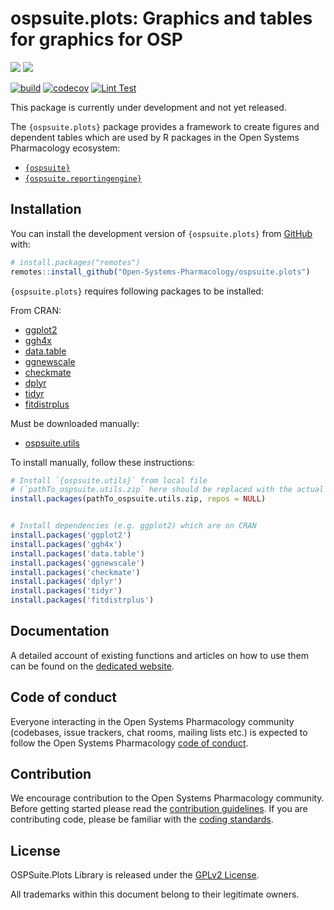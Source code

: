 
# ospsuite.plots: Graphics and tables for graphics for OSP

<!-- badges: start -->

  [![](https://img.shields.io/github/downloads/Open-Systems-Pharmacology/OSPSuite.Plots/latest/total?label=%E2%AD%B3%20Downloads%20latest%20release)](https://github.com/Open-Systems-Pharmacology/OSPSuite.Plots/releases/latest)
  [![](https://img.shields.io/github/downloads/Open-Systems-Pharmacology/OSPSuite.Plots/total?label=%E2%AD%B3%20Downloads%20total)](https://github.com/Open-Systems-Pharmacology/OSPSuite.Plots/releases)

  [![build](https://img.shields.io/github/actions/workflow/status/Open-Systems-Pharmacology/OSPSuite.Plots/main-workflow.yaml?logo=github&logoColor=white&label=Build)](https://github.com/Open-Systems-Pharmacology/OSPSuite.Plots/actions/workflows/main-workflow.yaml)
  [![codecov](https://codecov.io/gh/Open-Systems-Pharmacology/OSPSuite.Plots/branch/main/graph/badge.svg)](https://codecov.io/gh/Open-Systems-Pharmacology/OSPSuite.Plots)
  [![Lint Test](https://img.shields.io/github/actions/workflow/status/Open-Systems-Pharmacology/OSPSuite.Plots/lint.yaml?logo=githubactions&logoColor=white&label=lint)](https://github.com/Open-Systems-Pharmacology/OSPSuite.Plots/actions/workflows/lint.yaml)

<!-- badges: end -->

This package is currently under development  and not yet released.

The `{ospsuite.plots}` package provides a framework to create
figures and dependent tables which are used by R packages in the Open Systems
Pharmacology ecosystem:

-   [`{ospsuite}`](https://www.open-systems-pharmacology.org/OSPSuite-R/)
-   [`{ospsuite.reportingengine}`](https://www.open-systems-pharmacology.org/OSPSuite.ReportingEngine/)


## Installation

You can install the development version of `{ospsuite.plots}` from
[GitHub](https://github.com/) with:

``` r
# install.packages("remotes")
remotes::install_github("Open-Systems-Pharmacology/ospsuite.plots")
```

`{ospsuite.plots}` requires following packages to be installed:

From CRAN:

-   [ggplot2](https://cran.r-project.org/package=ggplot2/index.html)
-   [ggh4x](https://cran.r-project.org/package=ggh4x/index.html)
-   [data.table](https://cran.r-project.org/package=data.table/index.html)
-   [ggnewscale](https://cran.r-project.org/package=ggnewscale/index.html)
-   [checkmate](https://cran.r-project.org/package=checkmate/index.html)
-   [dplyr](https://cran.r-project.org/package=checkmate/index.html)
-   [tidyr](https://cran.r-project.org/package=tidyr/index.html)
-   [fitdistrplus](https://cran.r-project.org/package=fitdistrplus/index.html)


Must be downloaded manually:

-   [ospsuite.utils](https://github.com/Open-Systems-Pharmacology/OSPSuite.RUtils/releases/download/v1.3.17/ospsuite.utils_1.3.17.zip)


To install manually, follow these instructions:

```r
# Install `{ospsuite.utils}` from local file 
# (`pathTo_ospsuite.utils.zip` here should be replaced with the actual path to the `.zip` file)
install.packages(pathTo_ospsuite.utils.zip, repos = NULL)


# Install dependencies (e.g. ggplot2) which are on CRAN
install.packages('ggplot2')
install.packages('ggh4x')
install.packages('data.table')
install.packages('ggnewscale')
install.packages('checkmate')
install.packages('dplyr')
install.packages('tidyr')
install.packages('fitdistrplus')

```

## Documentation

A detailed account of existing functions and articles on how to use them
can be found on the [dedicated
website](https://www.open-systems-pharmacology.org/OSPSuite.Plots/).

## Code of conduct

Everyone interacting in the Open Systems Pharmacology community
(codebases, issue trackers, chat rooms, mailing lists etc.) is expected
to follow the Open Systems Pharmacology [code of
conduct](https://github.com/Open-Systems-Pharmacology/Suite/blob/master/CODE_OF_CONDUCT.md).

## Contribution

We encourage contribution to the Open Systems Pharmacology community.
Before getting started please read the [contribution
guidelines](https://github.com/Open-Systems-Pharmacology/Suite/blob/master/CONTRIBUTING.md).
If you are contributing code, please be familiar with the [coding
standards](https://github.com/Open-Systems-Pharmacology/Suite/blob/master/CODING_STANDARDS_R.md).

## License

OSPSuite.Plots Library is released under the [GPLv2 License](LICENSE).

All trademarks within this document belong to their legitimate owners.
